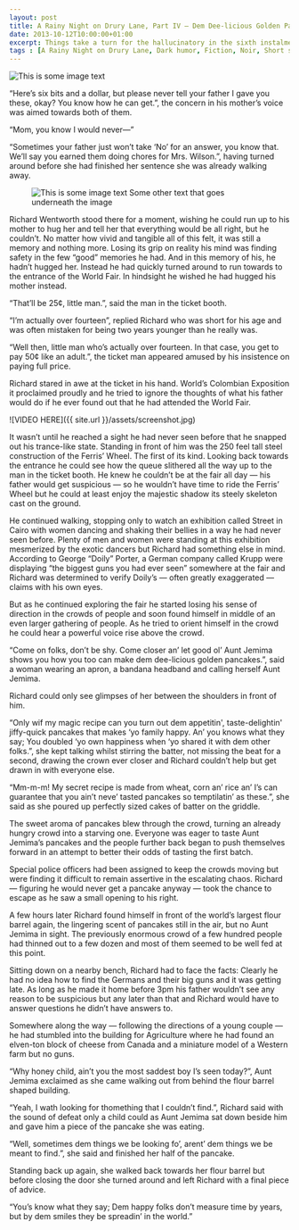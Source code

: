 ```yaml
---
layout: post
title: A Rainy Night on Drury Lane, Part IV — Dem Dee-licious Golden Pancakes
date: 2013-10-12T10:00:00+01:00
excerpt: Things take a turn for the hallucinatory in the sixth instalment of “A Rainy Night on Drury Lane” as Detective Wentworth finds himself on the verge of death. Will he persevere or perish?
tags : [A Rainy Night on Drury Lane, Dark humor, Fiction, Noir, Short story, Writing]
---
```


![This is some image text](http://placehold.it/320x120)

“Here’s six bits and a dollar, but please never tell your father I gave you these, okay? You know how he can get.”,  the concern in his mother’s voice was aimed towards both of them.

“Mom, you know I would never—”

“Sometimes your father just won’t take ‘No’ for an answer, you know that. We’ll say you earned them doing chores for Mrs. Wilson.”, having turned around before she had finished her sentence she was already walking away.

<figure>
	<img src="http://placehold.it/320x120" alt="This is some image text">
	<ficaption>Some other text that goes underneath the image</ficaption>
</figure>

Richard Wentworth stood there for a moment, wishing he could run up to his mother to hug her and tell her that everything would be all right, but he couldn’t. No matter how vivid and tangible all of this felt, it was still a memory and nothing more. Losing its grip on reality his mind was finding safety in the few “good” memories he had. And in this memory of his, he hadn’t hugged her. Instead he had quickly turned around to run towards to the entrance of the World Fair. In hindsight he wished he had hugged his mother instead.

“That’ll be 25¢, little man.”, said the man in the ticket booth.

“I’m actually over fourteen”, replied Richard who was short for his age and was often mistaken for being two years younger than he really was.

“Well then, little man who’s actually over fourteen. In that case, you get to pay 50¢ like an adult.”, the ticket man appeared amused by his insistence on paying full price.

Richard stared in awe at the ticket in his hand. World’s Colombian Exposition it proclaimed proudly and he tried to ignore the thoughts of what his father would do if he ever found out that he had attended the World Fair.

![VIDEO HERE]({{ site.url }}/assets/screenshot.jpg)

It wasn’t until he reached a sight he had never seen before that he snapped out his trance-like state. Standing in front of him was the 250 feel tall steel construction of the Ferris’ Wheel. The first of its kind. Looking back towards the entrance he could see how the queue slithered all the way up to the man in the ticket booth. He knew he couldn’t be at the fair all day — his father would get suspicious — so he wouldn’t have time to ride the Ferris’ Wheel but he could at least enjoy the majestic shadow its steely skeleton cast on the ground.

He continued walking, stopping only to watch an exhibition called Street in Cairo with women dancing and shaking their bellies in a way he had never seen before. Plenty of men and women were standing at this exhibition mesmerized by the exotic dancers but Richard had something else in mind. According to George “Doily” Porter, a German company called Krupp were displaying “the biggest guns you had ever seen” somewhere at the fair and Richard was determined to verify Doily’s — often greatly exaggerated — claims with his own eyes.

But as he continued exploring the fair he started losing his sense of direction in the crowds of people and soon found himself in middle of an even larger gathering of people. As he tried to orient himself in the crowd he could hear a powerful voice rise above the crowd.

“Come on folks, don’t be shy. Come closer an’ let good ol’ Aunt Jemima shows you how you too can make dem dee-licious golden pancakes.”, said a woman wearing an apron, a bandana headband and calling herself Aunt Jemima.

Richard could only see glimpses of her between the shoulders in front of him.

“Only wif my magic recipe can you turn out dem appetitin', taste-delightin' jiffy-quick pancakes that makes ‘yo family happy. An’ you knows what they say; You doubled ‘yo own happiness when ‘yo shared it with dem other folks.”, she kept talking whilst stirring the batter, not missing the beat for a second, drawing the crown ever closer and Richard couldn’t help but get drawn in with everyone else.

“Mm-m-m! My secret recipe is made from wheat, corn an’ rice an’ I’s can guarantee that you ain’t neve’ tasted pancakes so temptilatin’ as these.”, she said as she poured up perfectly sized cakes of batter on the griddle.

The sweet aroma of pancakes blew through the crowd, turning an already hungry crowd into a starving one. Everyone was eager to taste Aunt Jemima’s pancakes and the people further back began to push themselves forward in an attempt to better their odds of tasting the first batch.

Special police officers had been assigned to keep the crowds moving but were finding it difficult to remain assertive in the escalating chaos. Richard — figuring he would never get a pancake anyway — took the chance to escape as he saw a small opening to his right.

A few hours later Richard found himself in front of the world’s largest flour barrel again, the lingering scent of pancakes still in the air, but no Aunt Jemima in sight. The previously enormous crowd of a few hundred people had thinned out to a few dozen and most of them seemed to be well fed at this point.

Sitting down on a nearby bench, Richard had to face the facts: Clearly he had no idea how to find the Germans and their big guns and it was getting late. As long as he made it home before 3pm his father wouldn’t see any reason to be suspicious but any later than that and Richard would have to answer questions he didn’t have answers to.

Somewhere along the way — following the directions of a young couple  — he had stumbled into the building for Agriculture where he had found an elven-ton block of cheese from Canada and a miniature model of a Western farm but no guns.

“Why honey child, ain’t you the most saddest boy I’s seen today?”, Aunt Jemima exclaimed as she came walking out from behind the flour barrel shaped building.

“Yeah, I wath looking for thomething that I couldn’t find.”, Richard said with the sound of defeat only a child could as Aunt Jemima sat down beside him and gave him a piece of the pancake she was eating.

“Well, sometimes dem things we be looking fo’, arent’ dem things we be meant to find.”, she said and finished her half of the pancake.

Standing back up again, she walked back towards her flour barrel but before closing the door she turned around and left Richard with a final piece of advice.

“You’s know what they say; Dem happy folks don’t measure time by years, but by dem smiles they be spreadin’ in the world.”